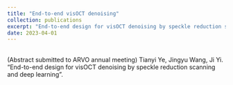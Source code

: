 ```yaml
---
title: "End-to-end visOCT denoising"
collection: publications
excerpt: "End-to-end design for visOCT denoising by speckle reduction scanning and deep learning"
date: 2023-04-01
---
```

<br/>
(Abstract submitted to ARVO annual meeting) Tianyi Ye, Jingyu Wang, Ji Yi. “End-to-end design for visOCT denoising by speckle reduction scanning and deep learning”.
<br/>


